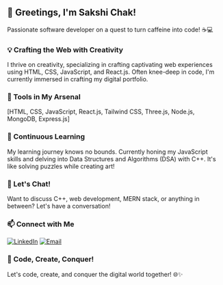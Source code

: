 ## 👋 Greetings, I'm Sakshi Chak!

Passionate software developer on a quest to turn caffeine into code! ☕💻

### 💡 Crafting the Web with Creativity

I thrive on creativity, specializing in crafting captivating web experiences using HTML, CSS, JavaScript, and React.js. Often knee-deep in code, I'm currently immersed in crafting my digital portfolio.

### 🔭 Tools in My Arsenal

[HTML, CSS, JavaScript, React.js, Tailwind CSS, Three.js, Node.js, MongoDB, Express.js]

### 🌱 Continuous Learning

My learning journey knows no bounds. Currently honing my JavaScript skills and delving into Data Structures and Algorithms (DSA) with C++. It's like solving puzzles while creating art!

### 💬 Let's Chat!

Want to discuss C++, web development, MERN stack, or anything in between? Let's have a conversation!

### 📫 Connect with Me

[![LinkedIn](https://img.shields.io/badge/linkedin-0A66C2?style=for-the-badge&logo=linkedin&logoColor=white)](https://www.linkedin.com/in/sakshi-chak)
[![Email](https://img.shields.io/badge/email-D14836?style=for-the-badge&logo=gmail&logoColor=white)](mailto:mailme.sakshichak@gmail.com)


### 🚀 Code, Create, Conquer!

Let's code, create, and conquer the digital world together! 🌐✨



